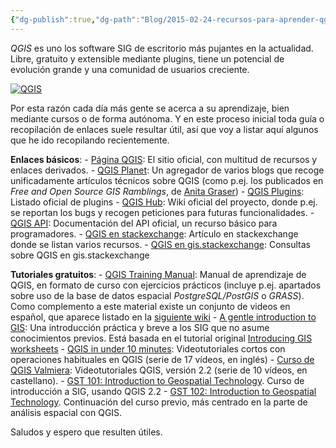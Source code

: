 ```yaml
---
{"dg-publish":true,"dg-path":"Blog/2015-02-24-recursos-para-aprender-qgis/index.md","permalink":"/blog/2015-02-24-recursos-para-aprender-qgis/index/","title":"Recursos para aprender QGIS","tags":["qgis"]}
---
```



_QGIS_ es uno los software SIG de escritorio más pujantes en la actualidad. Libre, gratuito y extensible mediante plugins, tiene un potencial de evolución grande y una comunidad de usuarios creciente.

[![QGIS](/img/user/Me/Blog/2015-02-24-recursos-para-aprender-qgis/images/logoqgis.png)](http://www2.qgis.org/es/site/)

Por esta razón cada día más gente se acerca a su aprendizaje, bien mediante cursos o de forma autónoma. Y en este proceso inicial toda guía o recopilación de enlaces suele resultar útil, así que voy a listar aquí algunos que he ido recopilando recientemente.

**Enlaces básicos**: - [Página QGIS](http://www.qgis.org): El sitio oficial, con multitud de recursos y enlaces derivados. - [QGIS Planet](http://planet.qgis.org/planet/): Un agregador de varios blogs que recoge unificadamente artículos técnicos sobre QGIS (como p.ej. los publicados en _Free and Open Source GIS Ramblings_, de [Anita Graser](https://twitter.com/underdarkgis)) - [QGIS Plugins](http://plugins.qgis.org/plugins/): Listado oficial de plugins - [QGIS Hub](https://hub.qgis.org/): Wiki oficial del proyecto, donde p.ej. se reportan los bugs y recogen peticiones para futuras funcionalidades. - [QGIS API](http://qgis.org/api/2.6/index.html): Documentación del API oficial, un recurso básico para programadores. - [QGIS en stackexchange](http://gis.stackexchange.com/questions/3651/where-can-i-find-qgis-tutorials-and-resources): Artículo en stackexchange donde se listan varios recursos. - [QGIS en gis.stackexchange](http://gis.stackexchange.com/questions/tagged/qgis): Consultas sobre QGIS en gis.stackexchange

**Tutoriales gratuitos**: - [QGIS Training Manual](http://docs.qgis.org/2.6/en/docs/training_manual/index.html): Manual de aprendizaje de QGIS, en formato de curso con ejercicios prácticos (incluye p.ej. apartados sobre uso de la base de datos espacial _PostgreSQL/PostGIS_ o _GRASS_). Como complemento a este material existe un conjunto de videos en español, que aparece listado en la [siguiente wiki](http://cv.uoc.edu/webapps/xwiki/wiki/sistemasinformaciongeoqgis/view/XWiki/GuiaVideosQGIS) - [A gentle introduction to GIS](http://docs.qgis.org/2.2/es/docs/gentle_gis_introduction/): Una introducción práctica y breve a los SIG que no asume conocimientos previos. Está basada en el tutorial original [Introducing GIS worksheets](http://linfiniti.com/dla/) - [QGIS in under 10 minutes](http://www.youtube.com/playlist?list=PLNCPalajQvg7wQvzf3fM8fOZ5lMKl86Q4): Videotutoriales cortos con operaciones habituales en QGIS (serie de 17 vídeos, en inglés) - [Curso de QGIS Valmiera](http://www.youtube.com/playlist?list=PLyVgyXwS_ZDDhxheaxKUh31BCD0Azg1of): Videotutoriales QGIS, versión 2.2 (serie de 10 vídeos, en castellano). - [GST 101: Introduction to Geospatial Technology](https://canvas.instructure.com/courses/855327). Curso de introducción a SIG, usando QGIS 2.2 - [GST 102: Introduction to Geospatial Technology](https://canvas.instructure.com/courses/861361). Continuación del curso previo, más centrado en la parte de análisis espacial con QGIS.

Saludos y espero que resulten útiles.
